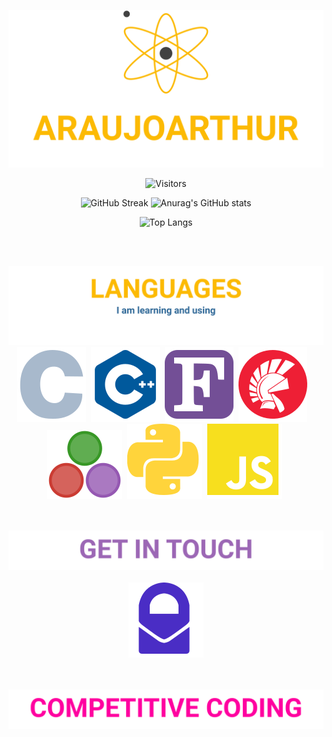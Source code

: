 <div align=center>

![Header](assets/headerWorkingEmb.svg)

![Visitors](https://visitor-badge.glitch.me/badge?page_id=araujoarthur.araujoarthur)

![GitHub Streak](http://github-readme-streak-stats.herokuapp.com?user=araujoarthur&theme=great-gatsby)
![Anurag's GitHub stats](https://github-readme-stats.vercel.app/api?username=araujoarthur&theme=great-gatsby&show_icons=true)
  
![Top Langs](https://github-readme-stats.vercel.app/api/top-langs/?username=araujoarthur&layout=compact&theme=great-gatsby)

<br>
<br>

![Technologies](assets/technologies.svg)<br>
![C](assets/cglow.svg)&nbsp;
![C++](assets/cplusplusglow.svg)&nbsp;
![Fortran](assets/fortranglow.svg)&nbsp;
![Delphi](assets/delphiglow.svg)&nbsp;&nbsp;&nbsp;
![Julia](assets/juliaglow.svg)&nbsp;
![Python](assets/pythonglow.svg)&nbsp;
![JavaScript](assets/javascriptglow.svg)&nbsp;

<br><br>
![Get In Touch](assets/getintouch.svg)
<br><br>
[![ProtonMail](assets/protonmailglow.svg)](mailto:arthur.galdino.code@proton.me)

<br><br>
![Competitive Coding](assets/compcoding.svg)
</div>
<!--
**araujoarthur/araujoarthur** is a ✨ _special_ ✨ repository because its `README.md` (this file) appears on your GitHub profile.

Here are some ideas to get you started:

- 🔭 I’m currently working on ...
- 🌱 I’m currently learning ...
- 👯 I’m looking to collaborate on ...
- 🤔 I’m looking for help with ...
- 💬 Ask me about ...
- 📫 How to reach me: ...
- 😄 Pronouns: ...
- ⚡ Fun fact: ...
-->

